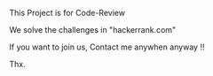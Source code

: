 This Project is for Code-Review

We solve the challenges in "hackerrank.com"

If you want to join us, Contact me anywhen anyway !!

Thx.